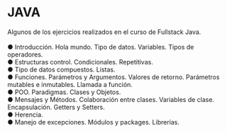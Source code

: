# JAVA
Algunos de los ejercicios realizados en el curso de Fullstack Java. <br><br>
● Introducción. Hola mundo. Tipo de datos. Variables. Tipos de operadores. <br>
● Estructuras control. Condicionales. Repetitivas.<br>
● Tipo de datos compuestos. Listas. <br>
● Funciones. Parámetros y Argumentos. Valores de retorno. Parámetros mutables e inmutables. Llamada a función. <br>
● POO. Paradigmas. Clases y Objetos.<br>
● Mensajes y Métodos. Colaboración entre clases. Variables de clase. Encapsulación. Getters y Setters.<br>
● Herencia. <br>
● Manejo de excepciones. Módulos y packages. Librerías. <br>
